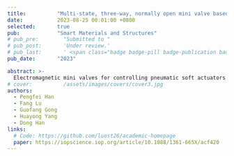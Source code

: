 ```yaml
---
title:          "Multi-state, three-way, normally open mini valve based on 3D printed flexible magnets using origami-inspired magnetization"
date:           2023-08-25 00:01:00 +0800
selected:       true
pub:            "Smart Materials and Structures"
# pub_pre:        "Submitted to "
# pub_post:       'Under review.'
# pub_last:       ' <span class="badge badge-pill badge-publication badge-success">Spotlight</span>'
pub_date:       "2023"

abstract: >-
  Electromagnetic mini valves for controlling pneumatic soft actuators are attracting widespread interest in recent years. However, it is known that the traditional electromagnetic valves on the millimeter scale generally have three or fewer working states, and their moving parts are usually permanent magnets with a special shape that needs expensive manufacturing. To overcome these problems, this study aims to develop a mini valve with four working states based on flexible magnets at a low fabrication cost. We take full advantage of low-cost 3D-printed magnets’ physical and magnetic properties and improve their performance through origami-inspired magnetization. A fixed-beam-structure flexible magnet is proposed to control this valve via deformation so that valve’s two sides can be driven independently, resulting in four working states. Compared with conventional sintered magnets, 3D printing magnets can be manufactured quickly and affordably. Due to the proposed valves’ more operating states than the state-of-art three-way ones, they are proven to reduce the number of small control elements in the pneumatic system. The maximum flow rate of the valve at 5 kPa air pressure was 0.81 L/min at the power consumption of 20 W. This mini valve has the potential in controlling multi-degree-of-freedom pneumatic soft actuators.
# cover:          /assets/images/covers/cover3.jpg
authors:
  - Pengfei Han
  - Fang Lu
  - Guofang Gong
  - Huayong Yang
  - Dong Han
links:
  # Code: https://github.com/luost26/academic-homepage
  paper: https://iopscience.iop.org/article/10.1088/1361-665X/acf420
---
```

